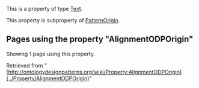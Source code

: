 This is a property of type [Text](../Type/Text "Type:Text").


This property is subproperty of [PatternOrigin](../Property/PatternOrigin "Property:PatternOrigin").




  


## Pages using the property "AlignmentODPOrigin"


Showing 1 page using this property.



Retrieved from "[http://ontologydesignpatterns.org/wiki/Property:AlignmentODPOrigin](../Property/AlignmentODPOrigin)"